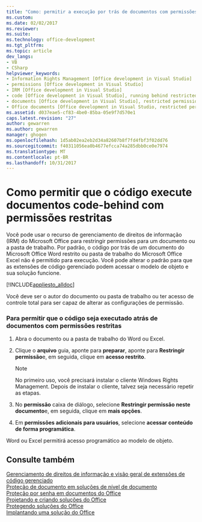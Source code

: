 ```yaml
---
title: "Como: permitir a execução por trás de documentos com permissões restritas de código | Microsoft Docs"
ms.custom: 
ms.date: 02/02/2017
ms.reviewer: 
ms.suite: 
ms.technology: office-development
ms.tgt_pltfrm: 
ms.topic: article
dev_langs:
- VB
- CSharp
helpviewer_keywords:
- Information Rights Management [Office development in Visual Studio]
- permissions [Office development in Visual Studio]
- IRM [Office development in Visual Studio]
- code [Office development in Visual Studio], running behind restricted documents
- documents [Office development in Visual Studio], restricted permissions
- Office documents [Office development in Visual Studio, restricted permissions
ms.assetid: d037eae5-cf83-4be0-85ba-05e9f7d570e1
caps.latest.revision: "27"
author: gewarren
ms.author: gewarren
manager: ghogen
ms.openlocfilehash: 1d5ab02ea2eb2d34a82607b8f7fd4fbf3f02dd76
ms.sourcegitcommit: f40311056ea0b4677efcca74a285dbb0ce0e7974
ms.translationtype: MT
ms.contentlocale: pt-BR
ms.lasthandoff: 10/31/2017
---
```

# <a name="how-to-permit-code-to-run-behind-documents-with-restricted-permissions"></a>Como permitir que o código execute documentos code-behind com permissões restritas
  Você pode usar o recurso de gerenciamento de direitos de informação (IRM) do Microsoft Office para restringir permissões para um documento ou a pasta de trabalho. Por padrão, o código por trás de um documento do Microsoft Office Word restrito ou pasta de trabalho do Microsoft Office Excel não é permitido para execução. Você pode alterar o padrão para que as extensões de código gerenciado podem acessar o modelo de objeto e sua solução funcione.  
  
 [!INCLUDE[appliesto_alldoc](../vsto/includes/appliesto-alldoc-md.md)]  
  
 Você deve ser o autor do documento ou pasta de trabalho ou ter acesso de controle total para ser capaz de alterar as configurações de permissão.  
  
### <a name="to-permit-code-to-run-behind-documents-with-restricted-permissions"></a>Para permitir que o código seja executado atrás de documentos com permissões restritas  
  
1.  Abra o documento ou a pasta de trabalho do Word ou Excel.  
  
2.  Clique o **arquivo** guia, aponte para **preparar**, aponte para **Restringir permissão**e, em seguida, clique em **acesso restrito**.  
  
    > [!NOTE]  
    >  No primeiro uso, você precisará instalar o cliente Windows Rights Management. Depois de instalar o cliente, talvez seja necessário repetir as etapas.  
  
3.  No **permissão** caixa de diálogo, selecione **Restringir permissão neste documento**e, em seguida, clique em **mais opções**.  
  
4.  Em **permissões adicionais para usuários**, selecione **acessar conteúdo de forma programática**.  
  
 Word ou Excel permitirá acesso programático ao modelo de objeto.  
  
## <a name="see-also"></a>Consulte também  
 [Gerenciamento de direitos de informação e visão geral de extensões de código gerenciado](../vsto/information-rights-management-and-managed-code-extensions-overview.md)   
 [Proteção de documento em soluções de nível de documento](../vsto/document-protection-in-document-level-solutions.md)   
 [Proteção por senha em documentos do Office](../vsto/password-protection-on-office-documents.md)   
 [Projetando e criando soluções do Office](../vsto/designing-and-creating-office-solutions.md)   
 [Protegendo soluções do Office](../vsto/securing-office-solutions.md)   
 [Implantando uma solução do Office](../vsto/deploying-an-office-solution.md)  
  
  